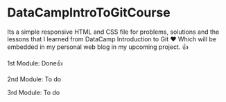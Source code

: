 # DataCampIntroToGitCourse
Its a simple responsive HTML and CSS file for problems, solutions and the lessons 
that I learned from DataCamp Introduction to Git ❤️
Which will be embedded in my personal web blog in my upcoming project. 👍

1st Module: Done👍

2nd Module: To do

3rd Module: To do
